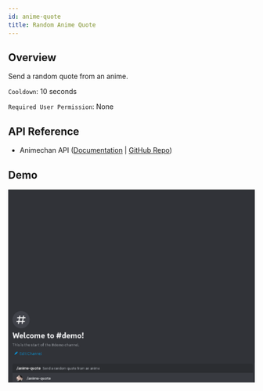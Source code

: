 ```yaml
---
id: anime-quote
title: Random Anime Quote
---
```


## Overview

Send a random quote from an anime.

`Cooldown`: 10 seconds

`Required User Permission`: None

## API Reference

- Animechan API ([Documentation](https://animechan.xyz/docs) | [GitHub Repo](https://github.com/rocktimsaikia/anime-chan))

## Demo

![Random Anime Quote Command Demo GIF](../../../public/random/anime-quote.gif)
